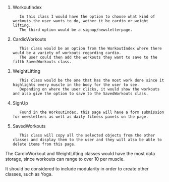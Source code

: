 1) WorkoutIndex

          In this class I would have the option to choose what kind of workouts the user wants to do, wether it be cardio or weight lifting.
          The third option would be a signup/newsletterpage. 

2) CardioWorkouts

          This class would be an option from the WorkoutIndex where there would be a variety of workouts regarding cardio. 
          The user could then add the workouts they want to save to the fifth SavedWorkouts class.

3) WeightLifting

          This class would be the one that has the most work done since it highlights every muscle in the body for the user to see. 
          Depending on where the user clicks, it would show the workouts and also give the option to save to the SavedWorkouts class.

4) SignUp

          Found in the WorkoutIndex, this page will have a form submission for newsletters as well as daily fitness panels on the page.

5) SavedWorkouts

          This class will copy all the selected objects from the other classes and display them to the user and they will also be able to delete items from this page.


The CardioWorkout and WeightLifting classes would have the most data storage, since workouts can range to over 10 per muscle.

It should be considered to include modularity in order to create other classes, such as Yoga.
